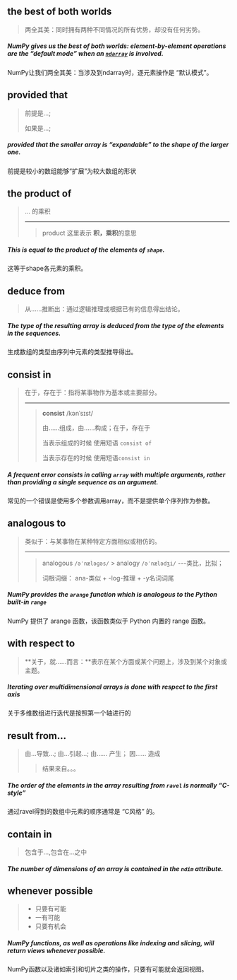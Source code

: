 ## the best of both worlds

> 两全其美：同时拥有两种不同情况的所有优势，却没有任何劣势。

##### NumPy gives us **the best of both worlds**: element-by-element operations are the “default mode” when an [`ndarray`](https://numpy.org/doc/2.0/reference/generated/numpy.ndarray.html#numpy.ndarray) is involved.

NumPy让我们两全其美：当涉及到ndarray时，逐元素操作是 “默认模式”。

## provided that

> 前提是...;
>
> 如果是...;

##### **provided that** the smaller array is “expandable” to the shape of the larger one.

前提是较小的数组能够“扩展”为较大数组的形状

## the product of

> ... 的乘积
>
> ---
>
> > product 这里表示 **积，乘积**的意思

##### This is equal to **the product of** the elements of `shape`.

这等于shape各元素的乘积。

## deduce from

> 从……推断出：通过逻辑推理或根据已有的信息得出结论。

##### The type of the resulting array is **deduced from** the type of the elements in the sequences.

生成数组的类型由序列中元素的类型推导得出。

## consist in

> 在于，存在于：指将某事物作为基本或主要部分。
>
> ---
>
> > **consist** /kənˈsɪst/
> >
> > 由……组成，由……构成；在于，存在于
> >
> > 当表示组成的时候 使用短语 `consist of`
> >
> > 当表示存在的时候 使用短语`consist in`

##### A frequent error **consists in** calling `array` with multiple arguments, rather than providing a single sequence as an argument.

常见的一个错误是使用多个参数调用array，而不是提供单个序列作为参数。

## analogous to

> 类似于：与某事物在某种特定方面相似或相仿的。
>
> ---
>
> > analogous  `/əˈnæləɡəs/`   >    analogy	`/əˈnælədʒi/` ---类比，比拟；
> >
> > 词根词缀： ana-类似 + -log-推理 + -y名词词尾

##### NumPy provides the `arange` function which is **analogous to** the Python built-in `range`

NumPy 提供了 arange 函数，该函数类似于 Python 内置的 range 函数。 

## with respect to

> **关于，就……而言：**表示在某个方面或某个问题上，涉及到某个对象或主题。

##### Iterating over multidimensional arrays is done **with respect to** the first axis

关于多维数组进行迭代是按照第一个轴进行的

## result from...

> 由...导致...;	由...引起...;  	由…… 产生；	因…… 造成
>
> > 结果来自。。。

##### The order of the elements in the array **resulting from** `ravel` is normally “C-style”

通过ravel得到的数组中元素的顺序通常是 “C风格” 的。

## contain in

> 包含于...,包含在...之中

##### The number of dimensions of an array **is contained in** the `ndim` attribute.

## whenever possible

> - 只要有可能
> - 一有可能
> - 只要有机会

##### NumPy functions, as well as operations like indexing and slicing, will return views **whenever possible.**

NumPy函数以及诸如索引和切片之类的操作，只要有可能就会返回视图。



